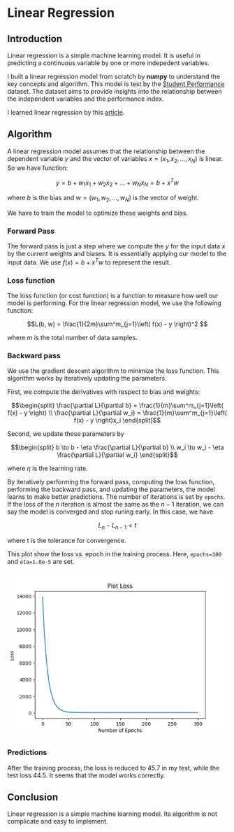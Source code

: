 # Linear Regression

## Introduction

Linear regression is a simple machine learning model. 
It is useful in predicting a continuous variable by one or more indepedent variables.

I built a linear regression model from scratch by **numpy** to understand the key concepts and algorithm.
This model is test by the [Student Performance](https://www.kaggle.com/datasets/nikhil7280/student-performance-multiple-linear-regression/) dataset. 
The dataset aims to provide insights into the relationship between the independent variables and the performance index.

I learned linear regression by this [article](https://medium.com/analytics-vidhya/multiple-linear-regression-from-scratch-using-python-db9368859f).

## Algorithm

A linear regression model assumes that the relationship between the dependent variable $y$ 
and the vector of variables $x=(x_1, x_2, ..., x_N)$ is linear. 
So we have function:
```math
y = b + w_1x_1 + w_2x_2 + ... + w_Nx_N = b + x^Tw
```
where $b$ is the bias and $w=(w_1, w_2, ..., w_N)$ is the vector of weight. 

We have to train the model to optimize these weights and bias. 

### Forward Pass
The forward pass is just a step where we compute the $y$ for the input data $x$ by the current weights and biases. 
It is essentially applying our model to the input data. 
We use $f(x) = b + x^Tw$ to represent the result.

### Loss function
The loss function (or cost function) is a function to measure how well our model is performing. 
For the linear regression model, we use the following function:
```math
L(b, w) = \frac{1}{2m}\sum^m_{j=1}\left( f(x) - y \right)^2 
```
where $m$ is the total number of data samples.

### Backward pass
We use the gradient descent algorithm to minimize the loss function. 
This algorithm works by iteratively updating the parameters.

First, we compute the derivatives with respect to bias and weights:
```math
\begin{split}
\frac{\partial L}{\partial b} = \frac{1}{m}\sum^m_{j=1}\left( f(x) - y \right) \\
\frac{\partial L}{\partial w_i} = \frac{1}{m}\sum^m_{j=1}\left( f(x) - y \right)x_i
\end{split}
```

Second, we update these parameters by 
```math
\begin{split}
b \to b - \eta \frac{\partial L}{\partial b} \\
w_i \to w_i - \eta \frac{\partial L}{\partial w_i}
\end{split}
```
where $\eta$ is the learning rate.

By iteratively performing the forward pass, computing the loss function, performing the backward pass, and updating the parameters, 
the model learns to make better predictions. 
The number of iterations is set by `epochs`. 
If the loss of the $n$ iteration is almost the same as the $n-1$ iteration, 
we can say the model is converged and stop runing early. 
In this case, we have 
```math
L_n - L_{n-1} < t
```
where t is the tolerance for convergence.

This plot show the loss vs. epoch in the training process. Here, `epochs=300` and `eta=1.0e-5` are set.

![Loss vs. epoch](https://github.com/zjzhao1002/Machine-Learning-from-Scratch/blob/main/Linear_Regression/loss.png)

### Predictions

After the training process, the loss is reduced to 45.7 in my test, while the test loss 44.5. 
It seems that the model works correctly.

## Conclusion
Linear regression is a simple machine learning model. 
Its algorithm is not complicate and easy to implement. 

